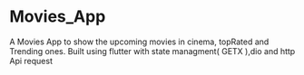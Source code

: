 # Movies_App
A Movies App to show the upcoming movies in cinema, topRated and Trending ones. Built using flutter with state managment( GETX ),dio and http Api request
